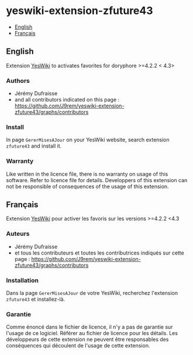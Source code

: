 # yeswiki-extension-zfuture43

 - [English](#english)
 - [Français](#français)

## English

Extension [YesWiki](https://yeswiki.net/) to activates favorites for doryphore >=4.2.2 < 4.3>

### Authors

 - Jérémy Dufraisse
 - and all contributors indicated on this page : <https://github.com/J9rem/yeswiki-extension-zfuture43/graphs/contributors>

### Install

In page `GererMisesAJour` on your YesWiki website, search extension `zfuture43` and install it.

### Warranty

Like written in the licence file, there is no warranty on usage of this software. Refer to licence file for details.
Developpers of this extension can not be responsible of consequences of the usage of this extension.

## Français

Extension [YesWiki](https://yeswiki.net/) pour activer les favoris sur les versions >=4.2.2 <4.3

### Auteurs

 - Jérémy Dufraisse
 - et tous les contributeurs et toutes les contributrices indiqués sur cette page : <https://github.com/J9rem/yeswiki-extension-zfuture43/graphs/contributors>

### Installation

Dans la page `GererMisesAJour` de votre YesWiki, recherchez l'extension `zfuture43` et installez-là.

### Garantie

Comme énoncé dans le fichier de licence, il n'y a pas de garantie sur l'usage de ce logiciel. Référer au fichier de licence pour les détails.
Les développeurs de cette extension ne peuvent être responsables des conséquences qui découlent de l'usage de cette extension.
